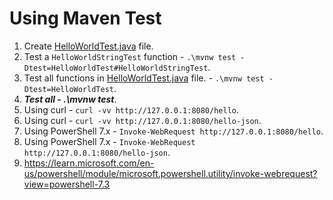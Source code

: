 # Using Maven Test

1. Create [HelloWorldTest.java][HelloWorldTest] file.
1. Test a `HelloWorldStringTest` function - `.\mvnw test -Dtest=HelloWorldTest#HelloWorldStringTest`.
1. Test all functions in [HelloWorldTest.java][HelloWorldTest] file. - `.\mvnw test -Dtest=HelloWorldTest`.
1. ***Test all - .\mvnw test***.
1. Using curl - `curl -vv http://127.0.0.1:8080/hello`.
1. Using curl - `curl -vv http://127.0.0.1:8080/hello-json`.
1. Using PowerShell 7.x - `Invoke-WebRequest http://127.0.0.1:8080/hello`.
1. Using PowerShell 7.x - `Invoke-WebRequest http://127.0.0.1:8080/hello-json`.
1. <https://learn.microsoft.com/en-us/powershell/module/microsoft.powershell.utility/invoke-webrequest?view=powershell-7.3>

[HelloWorldTest]: /Java/alochym/src/test/java/com/github/alochym/hello/HelloWorldTest.java
